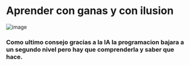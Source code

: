 # Aprender con ganas y con ilusion 

![image](https://github.com/PARTIDOSSR/SERVICIOS_SR/assets/53044971/45acb542-6804-4bc5-b8ef-1d35794b65d1)

### Como ultimo consejo gracias a la IA la programacion bajara a un segundo nivel pero hay que comprenderla y saber que hace.



